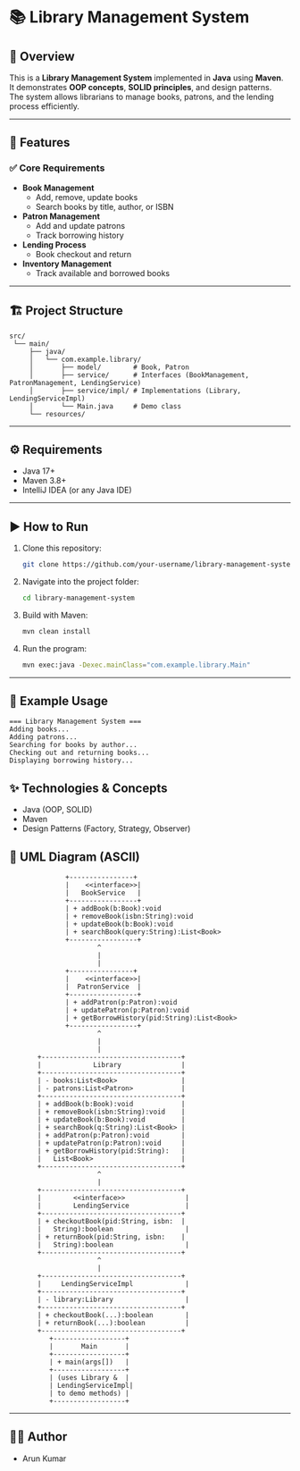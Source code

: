 # 📚 Library Management System

## 📌 Overview
This is a **Library Management System** implemented in **Java** using **Maven**.  
It demonstrates **OOP concepts**, **SOLID principles**, and design patterns.  
The system allows librarians to manage books, patrons, and the lending process efficiently.

---

## 🚀 Features
### ✅ Core Requirements
- **Book Management**
  - Add, remove, update books
  - Search books by title, author, or ISBN
- **Patron Management**
  - Add and update patrons
  - Track borrowing history
- **Lending Process**
  - Book checkout and return
- **Inventory Management**
  - Track available and borrowed books

---

## 🏗 Project Structure
```
src/
 └── main/
     ├── java/
     │   └── com.example.library/
     │       ├── model/        # Book, Patron
     │       ├── service/      # Interfaces (BookManagement, PatronManagement, LendingService)
     │       ├── service/impl/ # Implementations (Library, LendingServiceImpl)
     │       └── Main.java     # Demo class
     └── resources/
```

---

## ⚙️ Requirements
- Java 17+
- Maven 3.8+
- IntelliJ IDEA (or any Java IDE)

---

## ▶️ How to Run
1. Clone this repository:
   ```bash
   git clone https://github.com/your-username/library-management-system.git
   ```
2. Navigate into the project folder:
   ```bash
   cd library-management-system
   ```
3. Build with Maven:
   ```bash
   mvn clean install
   ```
4. Run the program:
   ```bash
   mvn exec:java -Dexec.mainClass="com.example.library.Main"
   ```

---

## 🧪 Example Usage
```text
=== Library Management System ===
Adding books...
Adding patrons...
Searching for books by author...
Checking out and returning books...
Displaying borrowing history...
```

## ✨ Technologies & Concepts
- Java (OOP, SOLID)
- Maven
- Design Patterns (Factory, Strategy, Observer)

## 📖 UML Diagram (ASCII)
                  +----------------+
                  |    <<interface>>|
                  |   BookService   |
                  +-----------------+
                  | + addBook(b:Book):void
                  | + removeBook(isbn:String):void
                  | + updateBook(b:Book):void
                  | + searchBook(query:String):List<Book>
                  +-----------------+
                          ^
                          |
                          |
                  +----------------+
                  |    <<interface>>|
                  |  PatronService  |
                  +-----------------+
                  | + addPatron(p:Patron):void
                  | + updatePatron(p:Patron):void
                  | + getBorrowHistory(pid:String):List<Book>
                  +-----------------+
                          ^
                          |
                          |
           +-----------------------------------+
           |             Library               |
           +-----------------------------------+
           | - books:List<Book>                |
           | - patrons:List<Patron>            |
           +-----------------------------------+
           | + addBook(b:Book):void            |
           | + removeBook(isbn:String):void    |
           | + updateBook(b:Book):void         |
           | + searchBook(q:String):List<Book> |
           | + addPatron(p:Patron):void        |
           | + updatePatron(p:Patron):void     |
           | + getBorrowHistory(pid:String):   |
           |   List<Book>                      |
           +-----------------------------------+
                          ^
                          |
           +-----------------------------------+
           |        <<interface>>               |
           |        LendingService              |
           +-----------------------------------+
           | + checkoutBook(pid:String, isbn:  |
           |   String):boolean                  |
           | + returnBook(pid:String, isbn:    |
           |   String):boolean                  |
           +-----------------------------------+
                          ^
                          |
           +-----------------------------------+
           |     LendingServiceImpl             |
           +-----------------------------------+
           | - library:Library                  |
           +-----------------------------------+
           | + checkoutBook(...):boolean        |
           | + returnBook(...):boolean          |
           +-----------------------------------+
              +------------------+
              |       Main       |
              +------------------+
              | + main(args[])   |
              +------------------+
              | (uses Library &  |
              | LendingServiceImpl|
              | to demo methods) |
              +------------------+

---

## 👨‍💻 Author
- Arun Kumar
